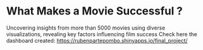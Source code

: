 # What Makes a Movie Successful ?
Uncovering insights from more than 5000 movies using diverse visualizations, revealing key factors influencing film success
Check here the dashboard created: https://rubenpartepombo.shinyapps.io/final_project/
